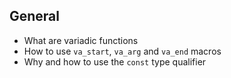 ## General
- What are variadic functions
- How to use `va_start`, `va_arg` and `va_end` macros
- Why and how to use the `const` type qualifier

